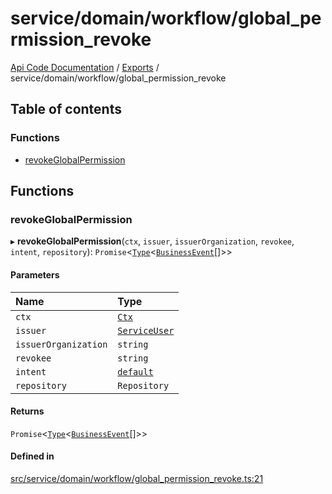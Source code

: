 # service/domain/workflow/global\_permission\_revoke
 
[Api Code Documentation](../README.md) / [Exports](../modules.md) / service/domain/workflow/global\_permission\_revoke

## Table of contents

### Functions

- [revokeGlobalPermission](service_domain_workflow_global_permission_revoke.md#revokeglobalpermission)

## Functions

### revokeGlobalPermission

▸ **revokeGlobalPermission**(`ctx`, `issuer`, `issuerOrganization`, `revokee`, `intent`, `repository`): `Promise`\<[`Type`](result.md#type)\<[`BusinessEvent`](service_domain_business_event.md#businessevent)[]\>\>

#### Parameters

| Name | Type |
| :------ | :------ |
| `ctx` | [`Ctx`](../interfaces/lib_ctx.Ctx.md) |
| `issuer` | [`ServiceUser`](../interfaces/service_domain_organization_service_user.ServiceUser.md) |
| `issuerOrganization` | `string` |
| `revokee` | `string` |
| `intent` | [`default`](authz_intents.md#default) |
| `repository` | `Repository` |

#### Returns

`Promise`\<[`Type`](result.md#type)\<[`BusinessEvent`](service_domain_business_event.md#businessevent)[]\>\>

#### Defined in

[src/service/domain/workflow/global_permission_revoke.ts:21](https://github.com/openkfw/TruBudget/blob/1602d8b/api/src/service/domain/workflow/global_permission_revoke.ts#L21)
